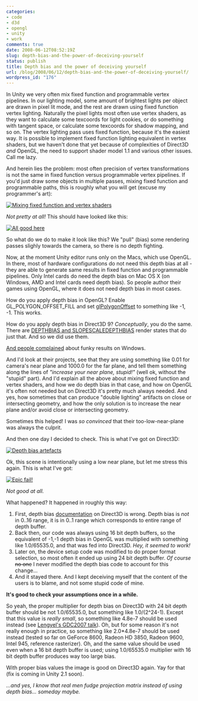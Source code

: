 ```yaml
---
categories:
- code
- d3d
- opengl
- unity
- work
comments: true
date: 2008-06-12T08:52:19Z
slug: depth-bias-and-the-power-of-deceiving-yourself
status: publish
title: Depth bias and the power of deceiving yourself
url: /blog/2008/06/12/depth-bias-and-the-power-of-deceiving-yourself/
wordpress_id: "176"
---
```


In Unity we very often mix fixed function and programmable vertex pipelines. In our lighting model, some amount of brightest lights per object are drawn in pixel lit mode, and the rest are drawn using fixed function vertex lighting. Naturally the pixel lights most often use vertex shaders, as they want to calculate some texcoords for light cookies, or do something with tangent space, or calculate some texcoords for shadow mapping, and so on. The vertex lighting pass uses fixed function, because it's the easiest way. It is possible to implement fixed function lighting equivalent in vertex shaders, but we haven't done that yet because of complexities of Direct3D _and_ OpenGL, the need to support shader model 1.1 and various other issues. Call me lazy.

And herein lies the problem: most often precision of vertex transformations is not the same in fixed function versus programmable vertex pipelines. If you'd just draw some objects in multiple passes, mixing fixed function and programmable paths, this is roughly what you will get (excuse my programmer's art):

[![Mixing fixed function and vertex shaders](http://aras-p.info/blog/wp-content/uploads/2008/06/scenenobias-300x225.png)](http://aras-p.info/blog/wp-content/uploads/2008/06/scenenobias.png)

_Not pretty at all!_ This should have looked like this:

[![All good here](http://aras-p.info/blog/wp-content/uploads/2008/06/scenegoodbias-300x225.png)](http://aras-p.info/blog/wp-content/uploads/2008/06/scenegoodbias.png)

So what do we do to make it look like this? We "pull" (bias) some rendering passes slighly towards the camera, so there is no depth fighting.

Now, at the moment Unity editor runs only on the Macs, which use OpenGL. In there, most of hardware configurations do not need this depth bias at all - they are able to generate same results in fixed function and programmable pipelines. Only Intel cards do need the depth bias on Mac OS X (on Windows, AMD and Intel cards need depth bias). So people author their games using OpenGL, where it does not need depth bias in most cases.

How do you apply depth bias in OpenGL? Enable GL_POLYGON_OFFSET_FILL and set [glPolygonOffset](http://www.opengl.org/documentation/specs/man_pages/hardcopy/GL/html/gl/polygonoffset.html) to something like -1, -1. This works.

How do you apply depth bias in Direct3D 9? _Conceptually_, you do the same. There are [DEPTHBIAS and SLOPESCALEDEPTHBIAS][1] render states that do just that. And so we did use them.

[And people complained](http://forum.unity3d.com/viewtopic.php?t=8443) about funky results on Windows.

And I'd look at their projects, see that they are using something like 0.01 for camera's near plane and 1000.0 for the far plane, and tell them something along the lines of _"increase your near plane, stupid!"_ (well ok, without the "stupid" part). And I'd explain all the above about mixing fixed function and vertex shaders, and how we do depth bias in that case, and how on OpenGL it's often not needed but on Direct3D it's pretty much always needed. And yes, how sometimes that can produce "double lighting" artifacts on close or intersecting geometry, and how the only solution is to increase the near plane and/or avoid close or intersecting geometry.

Sometimes this helped! I was _so convinced_ that their too-low-near-plane was always the culprit.

And then one day I decided to check. This is what I've got on Direct3D:

[![Depth bias artefacts](http://aras-p.info/blog/wp-content/uploads/2008/06/scenebadbias-300x225.png)](http://aras-p.info/blog/wp-content/uploads/2008/06/scenebadbias.png)

Ok, this scene is intentionally using a low near plane, but let me stress this again. This is what I've got:

[![Epic fail!](http://aras-p.info/blog/wp-content/uploads/2008/06/scenebadbiasfail-300x225.png)](http://aras-p.info/blog/wp-content/uploads/2008/06/scenebadbiasfail.png)

_Not good at all._

What happened? It happened in roughly this way:




  1. First, depth bias [documentation][1] on Direct3D is wrong. Depth bias is _not_ in 0..16 range, it is in 0..1 range which corresponds to entire range of depth buffer.
  2. Back then, our code was always using 16 bit depth buffers, so the equivalent of -1,-1 depth bias in OpenGL was multiplied with something like 1.0/65535.0, and that was fed into Direct3D. _Hey, it seemed to work!_
  3. Later on, the device setup code was modified to do proper format selection, so most often it ended up using 24 bit depth buffer. _Of course_ <del>no one</del> I never modified the depth bias code to account for this change...
  4. And it stayed there. And I kept deceiving myself that the content of the users is to blame, and not some stupid code of mine.


**It's good to check your assumptions once in a while.**

So yeah, the proper multiplier for depth bias on Direct3D with 24 bit depth buffer should be not 1.0/65535.0, but something like 1.0/(2^24-1). Except that this value is _really small_, so something like 4.8e-7 should be used instead (see [Lengyel's GDC2007 talk](http://terathon.com/gdc07_lengyel.ppt)). Oh, but for some reason it's not really enough in practice, so something like 2.0*4.8e-7 should be used instead (tested so far on GeForce 8600, Radeon HD 3850, Radeon 9600, Intel 945, reference rasterizer). Oh, and the same value should be used even when a 16 bit depth buffer is used; using 1.0/65535.0 multiplier with 16 bit depth buffer produces way too large bias.

With proper bias values the image is good on Direct3D again. Yay for that (fix is coming in Unity 2.1 soon).

_...and yes, I know that real men fudge projection matrix instead of using depth bias... someday maybe._


[1]: http://msdn.microsoft.com/en-us/library/bb205599(VS.85).aspx
